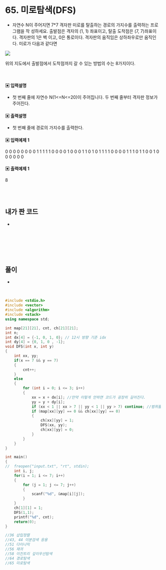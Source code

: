# 65. 미로탐색(DFS)

* 자연수 N이 주어지면 7*7 격자판 미로를 탈출하는 경로의 가지수를 출력하는 프로그램을 작
성하세요. 출발점은 격자의 (1, 1) 좌표이고, 탈출 도착점은 (7, 7)좌표이다. 격자판의 1은 벽
이고, 0은 통로이다. 격자판의 움직임은 상하좌우로만 움직인다. 미로가 다음과 같다면

![](https://github.com/MinsoftK/c-Algorithm_Q/blob/master/img/65.png?raw=true)

위의 지도에서 출발점에서 도착점까지 갈 수 있는 방법의 수는 8가지이다.



<br/>

#### ▣ 입력설명

* 첫 번째 줄에 자연수 N(1<=N<=20)이 주어집니다.
두 번째 줄부터 격자판 정보가 주어진다.



#### ▣ 출력설명

* 첫 번째 줄에 경로의 가지수를 출력한다.


#### ▣ 입력예제 1
0 0 0 0 0 0 0
0 1 1 1 1 1 0
0 0 0 1 0 0 0
1 1 0 1 0 1 1
1 1 0 0 0 0 1
1 1 0 1 1 0 0
1 0 0 0 0 0 0




#### ▣ 출력예제 1
8


<br/>
<br/>


## 내가 짠 코드
*

<br/>

```c++


```


<br><br> 

## 풀이
*  

<br/>

```c++
#include <stdio.h>
#include <vector>
#include <algorithm>
#include <stack>
using namespace std;

int map[21][21], cnt, ch[21][21];
int n;
int dx[4] = {-1, 0, 1, 0}; // 12시 방향 기준 idx  
int dy[4] = {0, 1, 0 , -1};
void DFS(int x, int y)
{
	int xx, yy;
	if(x == 7 && y == 7)
	{
		cnt++;
	}
	else 
	{
		for (int i = 0; i <= 3; i++)
		{
			xx = x + dx[i]; //만약 이렇게 안하면 코드가 굉장히 길어진다. 
			yy = y + dy[i];
			if (xx < 1 || xx > 7 || yy < 1 || yy > 7) continue; //범위를 벗어나면 다른 경로를 탐색하게 한다. 
			if (map[xx][yy] == 0 && ch[xx][yy] == 0)
			{
				ch[xx][yy] = 1;
				DFS(xx, yy);
				ch[xx][yy] = 0;
			}
		}
	}
}

int main()
{
//	freopen("input.txt", "rt", stdin);
	int i, j;
	for(i = 1; i <= 7; i++)
	{
		for (j = 1; j <= 7; j++)
		{
			scanf("%d", &map[i][j]);
		}
	}
	ch[1][1] = 1;
	DFS(1,1);
	printf("%d", cnt);
	return(0);
}

//36 삽입정렬 
//43, 44 이분검색 응용 
//51 다이나믹 
//56 재귀
//58 이진트리 깊이우선탐색 
//64 경로탐색
//65 미로탐색

```
